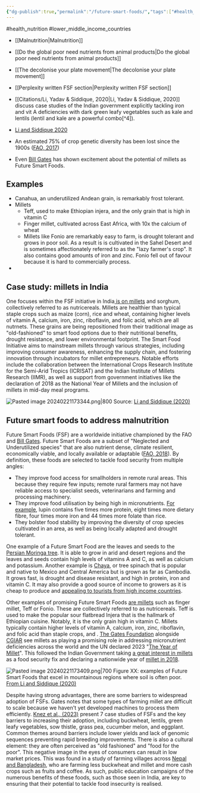 ```yaml
---
{"dg-publish":true,"permalink":"/future-smart-foods/","tags":["#health_nutrition","#lower_middle_income_countries"],"created":"2025-10-23T17:42:43.003+01:00","updated":"2025-10-23T18:06:08.654+01:00"}
---
```


#health_nutrition  #lower_middle_income_countries 

- [[Malnutrition\|Malnutrition]]
- [[Do the global poor need nutrients from animal products\|Do the global poor need nutrients from animal products]]
- [[The decolonise your plate movement\|The decolonise your plate movement]]
- [[Perplexity written FSF section\|Perplexity written FSF section]]

- [[Citations/Li, Yadav & Siddique, 2020\|Li, Yadav & Siddique, 2020]] discuss case studies of the Indian government explicitly tackling iron and vit A deficiencies with dark green leafy vegetables such as kale and lentils (lentil and kale are a powerful combo[^4]).
- [Li and Siddique 2020](https://pubmed.ncbi.nlm.nih.gov/33347726/)
- An estimated 75% of crop genetic diversity has been lost since the 1900s ([FAO, 2017](https://www.fao.org/3/I7787e/I7787e.pdf)) 
- Even [Bill Gates](https://www.gatesnotes.com/Fonio) has shown excitement about the potential of millets as Future Smart Foods. 

## Examples
- Canahua, an underutilized Andean grain, is remarkably frost tolerant.
- Millets 
	- Teff, used to make Ethiopian injera, and the only grain that is high in vitamin C
	- Finger millet, cultivated across East Africa, with 10x the calcium of wheat
	- Millets like Fonio are remarkably easy to farm, is drought tolerant and grows in poor soil. As a result is is cultivated in the Sahel Desert and is sometimes affectionately referred to as the "lazy farmer's crop". It also contains good amounts of iron and zinc. Fonio fell out of favour because it is hard to commercially process.
- 


## Case study: millets in India
One focuses within the FSF initiative in India[ is on millets](https://www.smartfood.org/activities/india/) and sorghum, collectively referred to as nutricereals. Millets are healthier than typical staple crops such as maize (corn), rice and wheat, containing higher levels of vitamin A, calcium, iron, zinc, riboflavin, and folic acid, which are all nutrnets. These grains are being repositioned from their traditional image as "old-fashioned" to smart food options due to their nutritional benefits, drought resistance, and lower environmental footprint. The Smart Food Initiative aims to mainstream millets through various strategies, including improving consumer awareness, enhancing the supply chain, and fostering innovation through incubators for millet entrepreneurs. Notable efforts include the collaboration between the International Crops Research Institute for the Semi-Arid Tropics (ICRISAT) and the Indian Institute of Millets Research (IIMR), as well as support from government initiatives like the declaration of 2018 as the National Year of Millets and the inclusion of millets in mid-day meal programs.
 
![Pasted image 20240221173344.png|800](/img/user/Citations/Pasted%20image%2020240221173344.png)
Source: [Li and Siddique (2020)](https://onlinelibrary.wiley.com/doi/pdfdirect/10.1111/mcn.13008) 

## Future smart foods to address malnutrition
Future Smart Foods (FSF) are a worldwide initiative championed by the FAO and [Bill Gates](https://www.gatesnotes.com/Fonio). Future Smart Foods are a subset of "Neglected and Underutilized species" that are also nutrient dense, climate resilient, economically viable, and locally available or adaptable ([FAO, 2018](https://onlinelibrary.wiley.com/doi/full/10.1111/mcn.13008)). By definition, these foods are selected to tackle food security from multiple angles: 

- They improve food access for smallholders in remote rural areas. This because they require few inputs; remote rural farmers may not have reliable access to specialist seeds, veterinarians and farming and processing machinery.
- They improve food utilisation by being high in micronutrients. [For example](https://onlinelibrary.wiley.com/doi/pdfdirect/10.1111/mcn.13008), lupin contains five times more protein, eight times more dietary fibre, four times more iron and 44 times more folate than rice.
- They bolster food stability by improving the diversity of crop species cultivated in an area, as well as being locally adapted and drought tolerant.

One example of a Future Smart Food are the leaves and seeds to the[ Persian Moringa tree](https://www.ncbi.nlm.nih.gov/pmc/articles/PMC4471650/). It is able to grow in arid and desert regions and the leaves and seeds contain high levels of vitamins A and C, as well as calcium and potassium. Another example is [Chaya](https://pdf.usaid.gov/pdf_docs/PA00K93C.pdf), or tree spinach that is popular and native to Mexico and Central America but is grown as far as Cambodia. It grows fast, is drought and disease resistant, and high in protein, iron and vitamin C. It may also provide a good source of income to growers as it is cheap to produce and [appealing to tourists from high income countries](https://www.mdpi.com/2571-9408/4/3/83).

Other examples of promising Future Smart Foods [are millets](https://www.smartfood.org/activities/india/) such as finger millet, Teff or Fonio. These are collectively referred to as nutricereals. Teff is used to make the popular sour flatbread Injera that is the hallmark of Ethiopian cuisine. Notably, it is the only grain high in vitamin C. Millets typically contain higher levels of vitamin A, calcium, iron, zinc, riboflavin, and folic acid than staple crops, and . [The Gates Foundation](https://www.gatesnotes.com/Fonio) alongside [CGIAR](https://www.gatesnotes.com/How-CGIAR-is-feeding-our-future) see millets as playing a promising role in addressing micronutrient deficiencies across the world and the UN declared 2023 "[The Year of Millet](https://www.smartfood.org/international-year-of-millets-2023/)". This followed the Indian Government taking [a great interest in millets](https://economictimes.indiatimes.com/news/how-to/why-india-is-making-such-a-big-deal-out-of-millets/articleshow/99501591.cms) as a food security fix and declaring a nationwide year of [millet in 2018](https://timesofindia.indiatimes.com/life-style/food-news/why-is-pm-modi-promoting-millets-so-aggressively/photostory/97649903.cms?picid=97650318).

![Pasted image 20240221173409.png|700](/img/user/Citations/Pasted%20image%2020240221173409.png)
Figure XX: examples of Future Smart Foods that excel in mountainous regions where soil is often poor. [From Li and Siddique (2020)](https://onlinelibrary.wiley.com/doi/pdfdirect/10.1111/mcn.13008)

Despite having strong advantages, there are some barriers to widespread adoption of FSFs. Gates notes that some types of farming millet are difficult to scale because we haven't yet developed machines to process them efficiently. [Knez et al., (2023)](https://www.mdpi.com/2071-1050/15/4/3076) present 7 case studies of FSFs and the key barriers to increasing their adoption, including buckwheat, lentils, green leafy vegetables, sow thistle, grass pea, cucumber melon, and eggplant. Common themes around barriers include lower yields and lack of genomic sequences preventing rapid breeding improvements. There is also a cultural element: they are often perceived as "old fashioned" and "food for the poor". This negative image in the eyes of consumers can result in low market prices. This was found in a study of farming villages across [Nepal and Bangladesh](https://www.mdpi.com/2071-1050/11/19/5236), who are farming less buckwheat and millet and more cash crops such as fruits and coffee. As such, public education campaigns of the numerous benefits of these foods, such as those seen in India, are key to ensuring that their potential to tackle food insecurity is realised. 